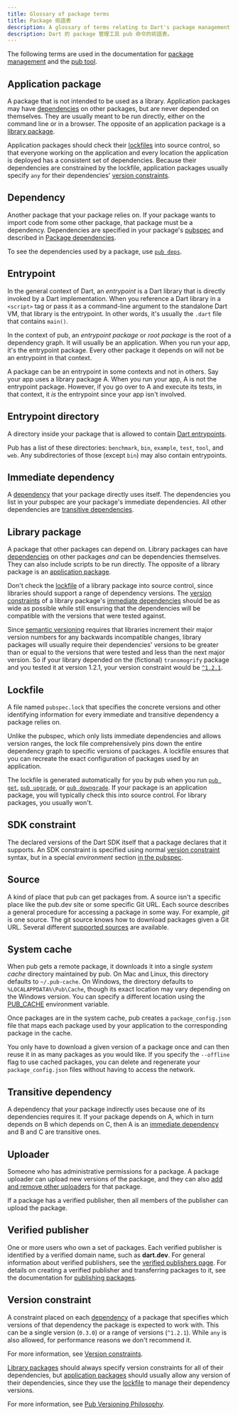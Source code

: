 ```yaml
---
title: Glossary of package terms
title: Package 術語表
description: A glossary of terms relating to Dart's package management tool, pub.
description: Dart 的 package 管理工具 pub 命令的術語表。
---
```


The following terms are used in the documentation for
[package management][] and
the [pub tool][].

[package management]: /guides/packages
[pub tool]: /tools/pub/cmd

## Application package

A package that is not intended to be used as a library. Application packages may
have [dependencies][] on other packages, but are never depended on
themselves. They are usually meant to be run directly, either on the command
line or in a browser. The opposite of an application package is a
[library package][].

Application packages should check their [lockfiles][] into source
control, so that everyone working on the application and every location the
application is deployed has a consistent set of dependencies. Because their
dependencies are constrained by the lockfile, application packages usually
specify `any` for their dependencies' [version constraints][].

[dependencies]: #dependency
[library package]: #library-package
[lockfiles]: #lockfile
[version constraints]: #version-constraint

## Dependency

Another package that your package relies on. If your package wants to import
code from some other package, that package must be a dependency. Dependencies
are specified in your package's [pubspec][] and described in
[Package dependencies][].

To see the dependencies used by a package, use [`pub deps`][].

[pubspec]: /tools/pub/pubspec
[Package dependencies]: /tools/pub/dependencies
[`pub deps`]: /tools/pub/cmd/pub-deps

## Entrypoint

In the general context of Dart, an _entrypoint_ is
a Dart library that is directly invoked by a Dart implementation. When you
reference a Dart library in a `<script>` tag or pass it as a command-line
argument to the standalone Dart VM, that library is the entrypoint. In other
words, it's usually the `.dart` file that contains `main()`.

In the context of pub, an _entrypoint package_ or _root package_ is the root
of a dependency graph. It will usually be an application. When you run your app,
it's the entrypoint package. Every other package it depends on will not be an
entrypoint in that context.

A package can be an entrypoint in some contexts and not in others. Say your
app uses a library package A. When you run your app, A is not the entrypoint
package. However, if you go over to A and execute its tests, in that
context, it *is* the entrypoint since your app isn't involved.

## Entrypoint directory

A directory inside your package that is allowed to contain
[Dart entrypoints](#entrypoint).

Pub has a list of these directories: `benchmark`, `bin`, `example`,
`test`, `tool`, and `web`. Any subdirectories of those (except `bin`) may also
contain entrypoints.

## Immediate dependency

A [dependency](#dependency) that your package directly uses itself. The
dependencies you list in your pubspec are your package's immediate dependencies.
All other dependencies are [transitive dependencies](#transitive-dependency).

## Library package

A package that other packages can depend on. Library packages can have
[dependencies](#dependency) on other packages *and* can be dependencies
themselves. They can also include scripts to be run directly. The
opposite of a library package is an [application package][].

[application package]: #application-package
[lockfile]: #lockfile
[version constraints]: #version-constraint
[immediate dependencies]: #immediate-dependency

Don't check the [lockfile][] of a library package into source
control, since libraries should support a range of dependency versions. The
[version constraints][] of a library package's
[immediate dependencies][] should be as wide as possible while still
ensuring that the dependencies will be compatible with the versions that were
tested against.

Since [semantic versioning](https://semver.org/spec/v2.0.0-rc.1.html) requires
that libraries increment their major version numbers for any backwards
incompatible changes, library packages will usually require their dependencies'
versions to be greater than or equal to the versions that were tested and less
than the next major version. So if your library depended on the (fictional)
`transmogrify` package and you tested it at version 1.2.1, your version
constraint would be [`^1.2.1`][].

[`^1.2.1`]: /tools/pub/dependencies#caret-syntax

## Lockfile

A file named `pubspec.lock` that specifies the concrete versions and other
identifying information for every immediate and transitive dependency a package
relies on.

Unlike the pubspec, which only lists immediate dependencies and allows version
ranges, the lock file comprehensively pins down the entire dependency graph to
specific versions of packages. A lockfile ensures that you can recreate the
exact configuration of packages used by an application.

The lockfile is generated automatically for you by pub when you run
[`pub get`](/tools/pub/cmd/pub-get), [`pub upgrade`](/tools/pub/cmd/pub-upgrade),
or [`pub downgrade`](/tools/pub/cmd/pub-downgrade).
If your package is an application package, you will typically check this into
source control. For library packages, you usually won't.

## SDK constraint

The declared versions of the Dart SDK itself that a package declares that it
supports. An SDK constraint is specified using normal
[version constraint](#version-constraint) syntax, but in a special _environment_
section [in the pubspec](/tools/pub/pubspec#sdk-constraints).

## Source

A kind of place that pub can get packages from. A source isn't a specific place
like the pub.dev site or some specific Git URL. Each source describes a general
procedure for accessing a package in some way. For example, _git_ is one source.
The git source knows how to download packages given a Git URL. Several
different [supported sources](/tools/pub/dependencies#dependency-sources) are available.

## System cache

When pub gets a remote package,
it downloads it into a single _system cache_ directory maintained by
pub. On Mac and Linux, this directory defaults to `~/.pub-cache`.
On Windows, the directory defaults to `%LOCALAPPDATA%\Pub\Cache`,
though its exact location may vary depending on the Windows version.
You can specify a different location using the
[PUB_CACHE](/tools/pub/environment-variables) environment variable.

Once packages are in the system cache,
pub creates a `package_config.json` file that maps each package
used by your application to the corresponding package in the cache.

You only have to download a given version of a package once
and can then reuse it in as many packages as you would like.
If you specify the `--offline` flag to use cached packages,
you can delete and regenerate your `package_config.json`
files without having to access the network.


## Transitive dependency

A dependency that your package indirectly uses because one of its dependencies
requires it. If your package depends on A, which in turn depends on B which
depends on C, then A is an [immediate dependency](#immediate-dependency) and B
and C are transitive ones.


## Uploader

Someone who has administrative permissions for a package.
A package uploader can upload new versions of the package, 
and they can also 
[add and remove other uploaders](/tools/pub/publishing#uploaders)
for that package. 

If a package has a verified publisher,
then all members of the publisher can upload the package.


## Verified publisher

One or more users who own a set of packages.
Each verified publisher is identified by a verified domain name, such as
**dart.dev**.
For general information about verified publishers,
see the [verified publishers page][].
For details on creating a verified publisher
and transferring packages to it,
see the documentation for [publishing packages][].

[verified publishers page]: /tools/pub/verified-publishers
[publishing packages]: /tools/pub/publishing#verified-publisher

## Version constraint

A constraint placed on each [dependency](#dependency) of a package that
specifies which versions of that dependency the package is expected to work
with. This can be a single version (`0.3.0`) or a range of versions (`^1.2.1`).
While `any` is also allowed, for performance reasons we don't recommend it.

For more information, see
[Version constraints](/tools/pub/dependencies#version-constraints).

[Library packages](#library-package) should always specify version constraints
for all of their dependencies, but [application packages](#application-package)
should usually allow any version of their dependencies, since they use the
[lockfile](#lockfile) to manage their dependency versions.

For more information, see
[Pub Versioning Philosophy](/tools/pub/versioning).
